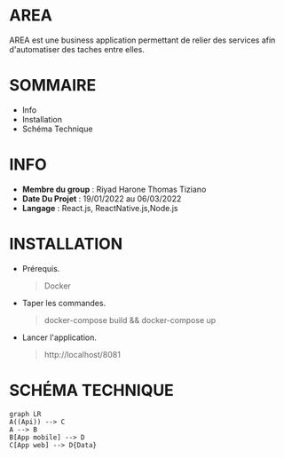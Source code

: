 # AREA

AREA est une business application permettant de relier des services afin d'automatiser des taches entre elles.

# SOMMAIRE

- Info
- Installation
- Schéma Technique

# INFO

- **Membre du group** : Riyad Harone Thomas Tiziano
- **Date Du Projet** : 19/01/2022 au 06/03/2022
- **Langage** : React.js, ReactNative.js,Node.js

# INSTALLATION

- Prérequis.

  > Docker

- Taper les commandes.

  > docker-compose build && docker-compose up

- Lancer l'application.
  > http://localhost/8081

# SCHÉMA TECHNIQUE

```mermaid
graph LR
A((Api)) --> C
A --> B
B[App mobile] --> D
C[App web] --> D{Data}
```

